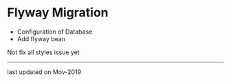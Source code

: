 # Flyway Migration

* Configuration of Database
* Add flyway bean

Not fix all styles issue yet

---
last updated on Mov-2019
